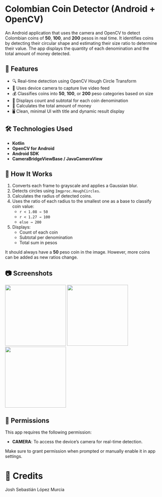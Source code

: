 # Colombian Coin Detector (Android + OpenCV)

An Android application that uses the camera and OpenCV to detect Colombian coins of **50**, **100**, and **200** pesos in real time. It identifies coins by detecting their circular shape and estimating their size ratio to determine their value. The app displays the quantity of each denomination and the total amount of money detected.

## 📱 Features

- 🔍 Real-time detection using OpenCV Hough Circle Transform  
- 📸 Uses device camera to capture live video feed  
- 💰 Classifies coins into **50**, **100**, or **200** peso categories based on size  
- 🧮 Displays count and subtotal for each coin denomination  
- 🧾 Calculates the total amount of money  
- 🖥️ Clean, minimal UI with title and dynamic result display  

## 🛠️ Technologies Used

- **Kotlin**
- **OpenCV for Android**
- **Android SDK**
- **CameraBridgeViewBase / JavaCameraView**

## 🧠 How It Works

1. Converts each frame to grayscale and applies a Gaussian blur.
2. Detects circles using `Imgproc.HoughCircles`.
3. Calculates the radius of detected coins.
4. Uses the ratio of each radius to the smallest one as a base to classify coin value:
   - `r < 1.08 → 50`
   - `r < 1.27 → 100`
   - `else → 200`
5. Displays:
   - Count of each coin
   - Subtotal per denomination
   - Total sum in pesos
  
It should always have a **50** peso coin in the image. However, more coins can be added as new ratios change.

## 📷 Screenshots

<img src="https://github.com/user-attachments/assets/5729d2b2-c0a7-4f39-82e7-5eab7c28800f" width="200"/>
<img src="https://github.com/user-attachments/assets/38580a1d-1365-4232-8e71-c1e25b7cf4a8" width="200"/>
<img src="https://github.com/user-attachments/assets/67eeb10f-1f3c-4233-b4f7-0f6a1527c1f3" width="200"/>


## 🔐 Permissions

This app requires the following permission:

- **CAMERA**: To access the device’s camera for real-time detection.

Make sure to grant permission when prompted or manually enable it in app settings.

# 👥 Credits

Josh Sebastián López Murcia
